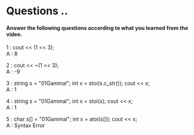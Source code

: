 # Questions ..

#### Answer the following questions according to what you learned from the video.

1 : cout << (1 << 3);  
A : 8

2 : cout << ~(1 << 3);  
A : -9

3 : string s = "01Gammal"; int x = stoi(s.c_str()); cout << x;  
A : 1

4 : string s = "01Gammal"; int x = stoi(s); cout << x;  
A : 1

5 : char s[] = "01Gammal"; int x = atoi(s[]); cout << x;  
A : Syntax Error
